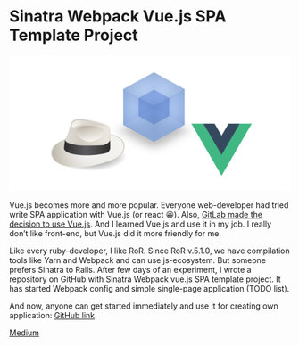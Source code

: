 # Sinatra Webpack Vue.js SPA Template Project

![image01](image01.png)

Vue.js becomes more and more popular. Everyone web-developer had tried write SPA application with Vue.js (or react 😀). Also, [GitLab made the decision to use Vue.js](https://about.gitlab.com/2016/10/20/why-we-chose-vue/). And I learned Vue.js and use it in my job. I really don’t like front-end, but Vue.js did it more friendly for me.

Like every ruby-developer, I like RoR. Since RoR v.5.1.0, we have compilation tools like Yarn and Webpack and can use js-ecosystem. But someone prefers Sinatra to Rails. After few days of an experiment, I wrote a repository on GitHub with Sinatra Webpack vue.js SPA template project. It has started Webpack config and simple single-page application (TODO list).

And now, anyone can get started immediately and use it for creating own application: [GitHub link](https://github.com/kopylovvlad/sinatra-webpack-vuejs-template)

[Medium](https://kopilov-vlad.medium.com/sinatra-webpack-vue-js-spa-template-project-333d44fcdc54)
